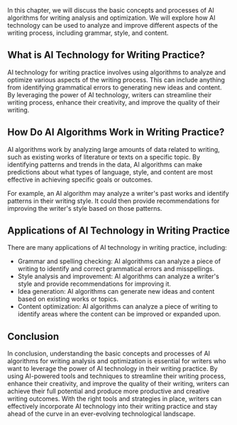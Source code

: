 
In this chapter, we will discuss the basic concepts and processes of AI algorithms for writing analysis and optimization. We will explore how AI technology can be used to analyze and improve different aspects of the writing process, including grammar, style, and content.

What is AI Technology for Writing Practice?
-------------------------------------------

AI technology for writing practice involves using algorithms to analyze and optimize various aspects of the writing process. This can include anything from identifying grammatical errors to generating new ideas and content. By leveraging the power of AI technology, writers can streamline their writing process, enhance their creativity, and improve the quality of their writing.

How Do AI Algorithms Work in Writing Practice?
----------------------------------------------

AI algorithms work by analyzing large amounts of data related to writing, such as existing works of literature or texts on a specific topic. By identifying patterns and trends in the data, AI algorithms can make predictions about what types of language, style, and content are most effective in achieving specific goals or outcomes.

For example, an AI algorithm may analyze a writer's past works and identify patterns in their writing style. It could then provide recommendations for improving the writer's style based on those patterns.

Applications of AI Technology in Writing Practice
-------------------------------------------------

There are many applications of AI technology in writing practice, including:

* Grammar and spelling checking: AI algorithms can analyze a piece of writing to identify and correct grammatical errors and misspellings.
* Style analysis and improvement: AI algorithms can analyze a writer's style and provide recommendations for improving it.
* Idea generation: AI algorithms can generate new ideas and content based on existing works or topics.
* Content optimization: AI algorithms can analyze a piece of writing to identify areas where the content can be improved or expanded upon.

Conclusion
----------

In conclusion, understanding the basic concepts and processes of AI algorithms for writing analysis and optimization is essential for writers who want to leverage the power of AI technology in their writing practice. By using AI-powered tools and techniques to streamline their writing process, enhance their creativity, and improve the quality of their writing, writers can achieve their full potential and produce more productive and creative writing outcomes. With the right tools and strategies in place, writers can effectively incorporate AI technology into their writing practice and stay ahead of the curve in an ever-evolving technological landscape.
